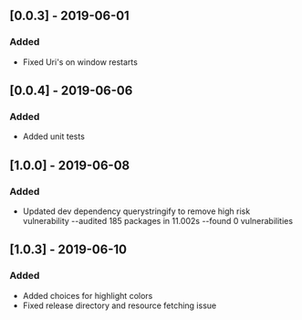 ## [0.0.3] - 2019-06-01
### Added
- Fixed Uri's on window restarts

## [0.0.4] - 2019-06-06
### Added
- Added unit tests

## [1.0.0] - 2019-06-08
### Added
- Updated dev dependency querystringify to remove high risk vulnerability
--audited 185 packages in 11.002s
--found 0 vulnerabilities

## [1.0.3] - 2019-06-10
### Added
- Added choices for highlight colors
- Fixed release directory and resource fetching issue